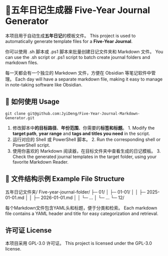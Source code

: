 # 📓五年日记生成器 Five-Year Journal Generator

本项目用于自动生成**五年日记**的模板文件。 This project is used to automatically generate template files for a **Five-Year Journal**.

你可以使用 .sh 脚本或 .ps1 脚本来批量创建日记文件夹和 Markdown 文件。 You can use the .sh script or .ps1 script to batch create journal folders and markdown files.

每一天都会有一个独立的 Markdown 文件，方便在 Obsidian 等笔记软件中管理。 Each day will have a separate markdown file, making it easy to manage in note-taking software like Obsidian.

## 🤖 如何使用 Usage

`git clone git@github.com:JyiDeng/Five-Year-Journal-Markdown-Generator.git`

1. 修改脚本中**的目标路径**、**年份范围**、你需要的**标签和标题**。 1. Modify the **target path**, **year range** and **tags and titles you need** in the script.
2. 运行对应的 Shell 或 PowerShell 脚本。 2. Run the corresponding shell or PowerShell script.
3. 使用你喜欢的 Markdown 阅读器，在目标文件夹中查看生成的日记模板。 3. Check the generated journal templates in the target folder, using your favorite Markdown Reader.

## 📂 文件结构示例 Example File Structure

五年日记文件夹/ Five-year-journal-folder/
  ├─ 01/
  │   ├─ 01-01/
  │   │   ├─ 2025-01-01.md
  │   │   ├─ 2026-01-01.md
  │   │   └─ ...
  │   └─ ...
  └─ 12/

每个Markdown文件包含YAML头和标题，便于分类和检索。 Each markdown file contains a YAML header and title for easy categorization and retrieval.


## 许可证 License

本项目采用 GPL-3.0 许可证。 This project is licensed under the GPL-3.0 license.
